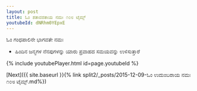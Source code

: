 ```yaml
---
layout: post
title: ಓಂ ಶತಾವರತಾಯ ನಮಃ ೧೦೮ ಟೈಮ್ಸ್
youtubeId: dNRhm0YEpxE
---
```

 
 
 ಓಂ ಗಂಧಪಾಲಿನೇ ಭಾಗವತೇ ನಮಃ  
 
 -  ಹಿಂದಿನ ಜನ್ಮಗಳ ನೆನಪುಗಳನ್ನು ಯಾರು ಪ್ರವಾಹದ ಸಮಯವನ್ನು ಉಳಿಸುತ್ತಾರೆ 
 
  
 
  
 
 
 
 
 
 


{% include youtubePlayer.html id=page.youtubeId %}
 
[Next]({{ site.baseurl }}{% link  split2/_posts/2015-12-09-ಓಂ ಉದುಂಬರಾಯ ನಮಃ ೧೦೮ ಟೈಮ್ಸ್.md%})
 

